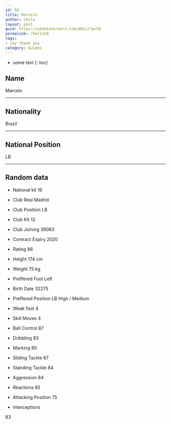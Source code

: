 ```yaml
---
id: 58
title: Marcelo
author: chito
layout: post
guid: https://ukdataservers.com/mbti/?p=58
permalink: /hello58
tags:
- say thank you
category: Guides
---
```


* some text
{: toc}


## Name  
Marcelo 

* * *

## Nationality  
Brazil 

* * *

## National Position  
LB 

* * *

## Random data 

  * National kit 
16 

  * Club 
Real Madrid 

  * Club Position 
LB 

  * Club Kit 
12 

  * Club Joining 
39083 

  * Contract Expiry 
2020 

  * Rating 
86 

  * Height 
174 cm 

  * Weight 
75 kg 

  * Preffered Foot 
Left 

  * Birth Date 
32275 

  * Preffered Position 
LB High / Medium 

  * Weak foot 
4 

  * Skill Moves 
4 

  * Ball Control 
87 

  * Dribbling 
83 

  * Marking 
80 

  * Sliding Tackle 
87 

  * Standing Tackle 
84 

  * Aggression 
84 

  * Reactions 
85 

  * Attacking Position 
75 

  * Interceptions 

83
